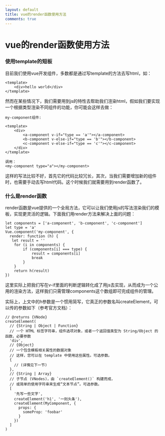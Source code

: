 ```yaml
---
layout: default
title: vue的render函数使用方法
comments: true
---
```

# vue的render函数使用方法

### 使用template的短板

目前我们使用vue开发组件，多数都是通过写template的方法去写html，如：

```
<template>
	<div>hello world</div>
</template>
```
然而在某些情况下，我们需要用到js的特性去帮助我们渲染html，假如我们要实现一个根据类型渲染不同组件的功能，你可能会这样去做：

```
my-component组件:

<template>
	<div>
		<a-component v-if="type == 'a'"></a-component>
		<b-component v-else-if="type == 'b'"></b-component>
		<c-component v-else-if="type == 'c'"></c-component>
	</div>
</template>

调用：
<my-component type="a"></my-component>

```
这样的写法比较不好，首先它的代码比较冗长，其次，当我们需要增加新的组件时，也需要手动去写html代码。这个时候我们就需要用到render函数了。

### 什么是render函数
render函数是vue提供的一个全局方法，它可以让我们使用js的写法渲染我们的模板，实现更灵活的逻辑。下面我们用render方法来解决上面的问题：

```
let components = ['a-component', 'b-component', 'c-component']
let type = 'a'
Vue.component('my-component', {
  render: function (h) {
   let result = ''
	for (i in components) {
		if (components[i] === type) {
			result = components[i]
			break
		}
	}
	return h(result)
})
```
这里实际上把我们写在v-if里面的判断逻辑转化成了用js去实现，从而成为一个公用的渲染方法，这样我们只需管理components这个数组即可完成组件的管理。

实际上，上文中的h参数是一个惯用简写，它真正的参数名叫createElement，可以传的参数如下（参考官方文档）：

```
// @returns {VNode}
createElement(
  // {String | Object | Function}
  // 一个 HTML 标签字符串，组件选项对象，或者一个返回值类型为 String/Object 的函数，必要参数
  'div',
  // {Object}
  // 一个包含模板相关属性的数据对象
  // 这样，您可以在 template 中使用这些属性。可选参数。
  {
    // (详情见下一节)
  },
  // {String | Array}
  // 子节点 (VNodes)，由 `createElement()` 构建而成，
  // 或简单的使用字符串来生成“文本节点”。可选参数。
  [
    '先写一些文字',
    createElement('h1', '一则头条'),
    createElement(MyComponent, {
      props: {
        someProp: 'foobar'
      }
    })
  ]
)
```
